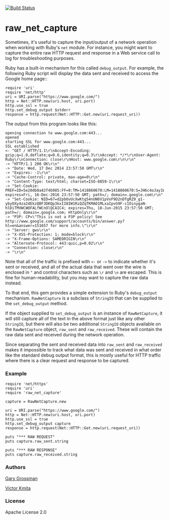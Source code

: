 [![Build Status](https://travis-ci.org/zendesk/raw_net_capture.png)](https://travis-ci.org/zendesk/raw_net_capture)

raw_net_capture
===============

Sometimes, it's useful to capture the input/output of a network operation
when working with Ruby's `net` module. For instance, you might want to
capture the entire raw HTTP request and response in a Web service call to
log for troubleshooting purposes.

Ruby has a built-in mechanism for this called `debug_output`. For example,
the following Ruby script will display the data sent and received to
access the Google home page::

```
require 'uri'
require 'net/http'
uri = URI.parse("https://www.google.com/")
http = Net::HTTP.new(uri.host, uri.port)
http.use_ssl = true
http.set_debug_output $stderr
response = http.request(Net::HTTP::Get.new(uri.request_uri))
```

The output from this program looks like this:

```
opening connection to www.google.com:443...
opened
starting SSL for www.google.com:443...
SSL established
<- "GET / HTTP/1.1\r\nAccept-Encoding: gzip;q=1.0,deflate;q=0.6,identity;q=0.3\r\nAccept: */*\r\nUser-Agent: Ruby\r\nConnection: close\r\nHost: www.google.com\r\n\r\n"
-> "HTTP/1.1 200 OK\r\n"
-> "Date: Wed, 17 Dec 2014 23:57:50 GMT\r\n"
-> "Expires: -1\r\n"
-> "Cache-Control: private, max-age=0\r\n"
-> "Content-Type: text/html; charset=ISO-8859-1\r\n"
-> "Set-Cookie: PREF=ID=5e20db0a42f4b985:FF=0:TM=1418860670:LM=1418860670:S=JH6c4oJay1WzDmX5; expires=Fri, 16-Dec-2016 23:57:50 GMT; path=/; domain=.google.com\r\n"
-> "Set-Cookie: NID=67=d2pbOvUcXwKtg54nUN6V1pVxF9D2nDTgRZ9_g1-ybyOXy4za24EkzQBF3DKQp3kxII8IW1RiQZqTKMAO1MLxaIpvG9F-c1OinygaN-hlDiTMVWCWOFALfWCnOlQCAIC4; expires=Thu, 18-Jun-2015 23:57:50 GMT; path=/; domain=.google.com; HttpOnly\r\n"
-> "P3P: CP=\"This is not a P3P policy! See http://www.google.com/support/accounts/bin/answer.py?hl=en&answer=151657 for more info.\"\r\n"
-> "Server: gws\r\n"
-> "X-XSS-Protection: 1; mode=block\r\n"
-> "X-Frame-Options: SAMEORIGIN\r\n"
-> "Alternate-Protocol: 443:quic,p=0.02\r\n"
-> "Connection: close\r\n"
-> "\r\n"
```

Note that all of the traffic is prefixed with `<-` or `->` to indicate whether
it's sent or received, and all of the actual data that went over the wire
is enclosed in `"` and control characters such as `\r` and `\n` are escaped.
This is fine for human-readability, but you may want to capture the raw
data instead.

To that end, this gem provides a simple extension to Ruby's `debug_output`
mechanism. `RawNetCapture` is a subclass of `StringIO` that can be supplied
to the `set_debug_output` method.

If the object supplied to `set_debug_output` is an instance of
`RawNetCapture`, it will still capture all of the text in the above
format just like any other `StringIO`, but there will also be two
additional `StringIO` objects available on the `RawNetCapture` object,
`raw_sent` and `raw_received`. These will contain the raw data sent
and received during the network operation.

Since separating the sent and received data into `raw_sent` and
`raw_received` makes it impossible to track what data was sent and
received in what order like the standard debug output format,
this is mostly useful for HTTP traffic where there is a clear request
and response to be captured.

### Example

```
require 'net/https'
require 'uri'
require 'raw_net_capture'

capture = RawNetCapture.new

uri = URI.parse("https://www.google.com/")
http = Net::HTTP.new(uri.host, uri.port)
http.use_ssl = true
http.set_debug_output capture
response = http.request(Net::HTTP::Get.new(uri.request_uri))

puts "*** RAW REQUEST"
puts capture.raw_sent.string

puts "*** RAW RESPONSE"
puts capture.raw_received.string
```

### Authors

[Gary Grossman](https://github.com/ggrossman)

[Victor Kmita](https://github.com/vkmita)

### License

Apache License 2.0
